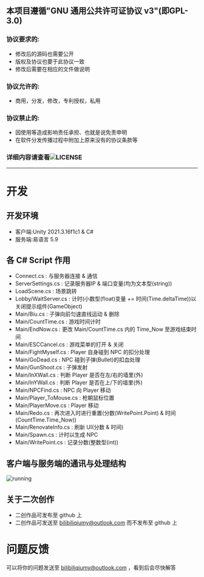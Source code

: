 ## 本项目遵循"GNU 通用公共许可证协议 v3"(即GPL-3.0)
### 协议要求的:
- 修改后的源码也需要公开
- 版权及协议也要于此协议一致
- 修改后需要在相应的文件做说明
### 协议允许的:
- 商用，分发，修改，专利授权，私用
### 协议禁止的:
- 因使用等造成影响责任承担、也就是说免责申明
- 在软件分发传播过程中附加上原来没有的协议条款等
### 详细内容请查看![LICENSE](https://github.com/Qiumy-bilibili/FightChicken/blob/main/LICENSE)
---
# 开发
## 开发环境
- 客户端:Unity 2021.3.16f1c1 & C#
- 服务端:易语言 5.9
## 各 C# Script 作用
- Connect.cs : 与服务器连接 & 通信
- ServerSettings.cs : 记录服务器IP & 端口变量(均为文本型(string))
- LoadScene.cs : 场景跳转
- Lobby/WaitServer.cs : 计时(小数型(float)变量 += 时间(Time.deltaTime))以关闭提示组件(GameObject)
- Main/Biu.cs : 子弹向前匀速直线运动 & 删除
- Main/CountTime.cs : 游戏时间计时
- Main/EndNow.cs : 更改 Main/CountTime.cs 内的 Time_Now 至游戏结束时间
- Main/ESCCancel.cs : 游戏菜单的打开 & 关闭
- Main/FightMyself.cs : Player 自身碰到 NPC 的扣分处理
- Main/GoDead.cs : NPC 碰到子弹(Bullet)的扣血处理
- Main/GunShoot.cs : 子弹发射
- Main/InXWall.cs : 判断 Player 是否在左/右的墙里(外)
- Main/InYWall.cs : 判断 Player 是否在上/下的墙里(外)
- Main/NPCFind.cs : NPC 向 Player 移动
- Main/Player_ToMouse.cs : 枪朝鼠标位置
- Main/PlayerMove.cs : Player 移动
- Main/Redo.cs : 再次进入时进行重置(分数(WritePoint.Point) & 时间(CountTime.Time_Now))
- Main/RenovateInfo.cs : 刷新 UI(分数 & 时间)
- Main/Spawn.cs : 计时以生成 NPC
- Main/WritePoint.cs : 记录分数(整数型(int))
## 客户端与服务端的通讯与处理结构
![running](https://github.com/Qiumy-bilibili/FightChicken/blob/main/github/running.png)
## 关于二次创作
- 二创作品可发布至 github 上
- 二创作品可发送至 bilibiliqiumy@outlook.com 而不发布至 github 上
# 问题反馈
可以将你的问题发送至 bilibiliqiumy@outlook.com ，看到后会尽快解答
